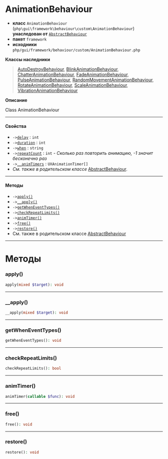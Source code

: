 # AnimationBehaviour

- **класс** `AnimationBehaviour` (`php\gui\framework\behaviour\custom\AnimationBehaviour`) **унаследован от** [`AbstractBehaviour`](https://github.com/jphp-compiler/develnext/blob/master/dn-app-framework/api-docs/classes/php/gui/framework/behaviour/custom/AbstractBehaviour.ru.md)
- **пакет** `framework`
- **исходники** `php/gui/framework/behaviour/custom/AnimationBehaviour.php`

**Классы наследники**

> [AutoDestroyBehaviour](https://github.com/jphp-compiler/develnext/blob/master/dn-app-framework/api-docs/classes/behaviour/custom/AutoDestroyBehaviour.ru.md), [BlinkAnimationBehaviour](https://github.com/jphp-compiler/develnext/blob/master/dn-app-framework/api-docs/classes/behaviour/custom/BlinkAnimationBehaviour.ru.md), [ChatterAnimationBehaviour](https://github.com/jphp-compiler/develnext/blob/master/dn-app-framework/api-docs/classes/behaviour/custom/ChatterAnimationBehaviour.ru.md), [FadeAnimationBehaviour](https://github.com/jphp-compiler/develnext/blob/master/dn-app-framework/api-docs/classes/behaviour/custom/FadeAnimationBehaviour.ru.md), [PulseAnimationBehaviour](https://github.com/jphp-compiler/develnext/blob/master/dn-app-framework/api-docs/classes/behaviour/custom/PulseAnimationBehaviour.ru.md), [RandomMovementAnimationBehaviour](https://github.com/jphp-compiler/develnext/blob/master/dn-app-framework/api-docs/classes/behaviour/custom/RandomMovementAnimationBehaviour.ru.md), [RotateAnimationBehaviour](https://github.com/jphp-compiler/develnext/blob/master/dn-app-framework/api-docs/classes/behaviour/custom/RotateAnimationBehaviour.ru.md), [ScaleAnimationBehaviour](https://github.com/jphp-compiler/develnext/blob/master/dn-app-framework/api-docs/classes/behaviour/custom/ScaleAnimationBehaviour.ru.md), [VibrationAnimationBehaviour](https://github.com/jphp-compiler/develnext/blob/master/dn-app-framework/api-docs/classes/behaviour/custom/VibrationAnimationBehaviour.ru.md)

**Описание**

Class AnimationBehaviour

---

#### Свойства

- `->`[`delay`](#prop-delay) : `int`
- `->`[`duration`](#prop-duration) : `int`
- `->`[`when`](#prop-when) : `string`
- `->`[`repeatCount`](#prop-repeatcount) : `int` - _Сколько раз повторить анимацию, -1 значит бесконечно раз_
- `->`[`__animTimers`](#prop-__animtimers) : `UXAnimationTimer[]`
- *См. также в родительском классе* [AbstractBehaviour](https://github.com/jphp-compiler/develnext/blob/master/dn-app-framework/api-docs/classes/php/gui/framework/behaviour/custom/AbstractBehaviour.ru.md).

---

#### Методы

- `->`[`apply()`](#method-apply)
- `->`[`__apply()`](#method-__apply)
- `->`[`getWhenEventTypes()`](#method-getwheneventtypes)
- `->`[`checkRepeatLimits()`](#method-checkrepeatlimits)
- `->`[`animTimer()`](#method-animtimer)
- `->`[`free()`](#method-free)
- `->`[`restore()`](#method-restore)
- См. также в родительском классе [AbstractBehaviour](https://github.com/jphp-compiler/develnext/blob/master/dn-app-framework/api-docs/classes/php/gui/framework/behaviour/custom/AbstractBehaviour.ru.md)

---
# Методы

<a name="method-apply"></a>

### apply()
```php
apply(mixed $target): void
```

---

<a name="method-__apply"></a>

### __apply()
```php
__apply(mixed $target): void
```

---

<a name="method-getwheneventtypes"></a>

### getWhenEventTypes()
```php
getWhenEventTypes(): void
```

---

<a name="method-checkrepeatlimits"></a>

### checkRepeatLimits()
```php
checkRepeatLimits(): bool
```

---

<a name="method-animtimer"></a>

### animTimer()
```php
animTimer(callable $func): void
```

---

<a name="method-free"></a>

### free()
```php
free(): void
```

---

<a name="method-restore"></a>

### restore()
```php
restore(): void
```